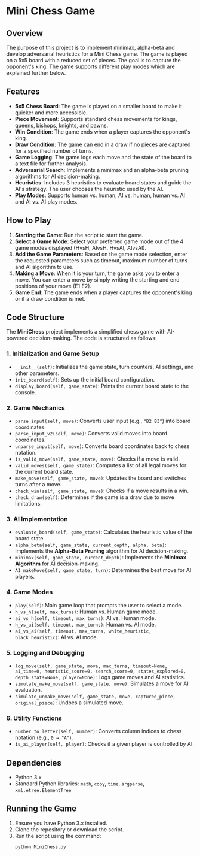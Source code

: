 # Mini Chess Game

## Overview

The purpose of this project is to implement minimax, alpha-beta and develop adversarial heuristics for a Mini Chess game. The game is played on a 5x5 board with a reduced set of pieces. The goal is to capture the opponent's king. The game supports different play modes which are explained further below.

## Features

- **5x5 Chess Board**: The game is played on a smaller board to make it quicker and more accessible.
- **Piece Movement**: Supports standard chess movements for kings, queens, bishops, knights, and pawns.
- **Win Condition**: The game ends when a player captures the opponent's king.
- **Draw Condition**: The game can end in a draw if no pieces are captured for a specified number of turns.
- **Game Logging**: The game logs each move and the state of the board to a text file for further analysis.
- **Adversarial Search**: Implements a minimax and an alpha-beta pruning algorithms for AI decision-making.
- **Heuristics**: Includes 3 heuristics to evaluate board states and guide the AI's strategy. The user chooses the heuristic used by the AI.
- **Play Modes**: Supports human vs. human, AI vs. human, human vs. AI and AI vs. AI play modes.

## How to Play

1. **Starting the Game**: Run the script to start the game.
2. **Select a Game Mode**: Select your preferred game mode out of the 4 game modes displayed (HvsH, AIvsH, HvsAI, AIvsAI).
3. **Add the Game Parameters**: Based on the game mode selection, enter the requested parameters such as timeout, maximum number of turns and AI algorithm to use.
4. **Making a Move**: When it is your turn, the game asks you to enter a move. You can enter a move by simply writing the starting and end positions of your move (E1 E2).
5. **Game End**: The game ends when a player captures the opponent's king or if a draw condition is met.

## Code Structure

The **MiniChess** project implements a simplified chess game with AI-powered decision-making. The code is structured as follows:

### 1. Initialization and Game Setup
- `__init__(self)`: Initializes the game state, turn counters, AI settings, and other parameters.
- `init_board(self)`: Sets up the initial board configuration.
- `display_board(self, game_state)`: Prints the current board state to the console.

### 2. Game Mechanics
- `parse_input(self, move)`: Converts user input (e.g., `"B2 B3"`) into board coordinates.
- `parse_input_v2(self, move)`: Converts valid moves into board coordinates.
- `unparse_input(self, move)`: Converts board coordinates back to chess notation.
- `is_valid_move(self, game_state, move)`: Checks if a move is valid.
- `valid_moves(self, game_state)`: Computes a list of all legal moves for the current board state.
- `make_move(self, game_state, move)`: Updates the board and switches turns after a move.
- `check_win(self, game_state, move)`: Checks if a move results in a win.
- `check_draw(self)`: Determines if the game is a draw due to move limitations.

### 3. AI Implementation
- `evaluate_board(self, game_state)`: Calculates the heuristic value of the board state.
- `alpha_beta(self, game_state, current_depth, alpha, beta)`: Implements the **Alpha-Beta Pruning** algorithm for AI decision-making.
- `minimax(self, game_state, current_depth)`: Implements the **Minimax Algorithm** for AI decision-making.
- `AI_makeMove(self, game_state, turn)`: Determines the best move for AI players.

### 4. Game Modes
- `play(self)`: Main game loop that prompts the user to select a mode.
- `h_vs_h(self, max_turns)`: Human vs. Human game mode.
- `ai_vs_h(self, timeout, max_turns)`: AI vs. Human mode.
- `h_vs_ai(self, timeout, max_turns)`: Human vs. AI mode.
- `ai_vs_ai(self, timeout, max_turns, white_heuristic, black_heuristic)`: AI vs. AI mode.

### 5. Logging and Debugging
- `log_move(self, game_state, move, max_turns, timeout=None, ai_time=0, heuristic_score=0, search_score=0, states_explored=0, depth_stats=None, player=None)`: Logs game moves and AI statistics.
- `simulate_make_move(self, game_state, move)`: Simulates a move for AI evaluation.
- `simulate_unmake_move(self, game_state, move, captured_piece, original_piece)`: Undoes a simulated move.

### 6. Utility Functions
- `number_to_letter(self, number)`: Converts column indices to chess notation (e.g., `0 → "A"`).
- `is_ai_player(self, player)`: Checks if a given player is controlled by AI.


## Dependencies

- Python 3.x
- Standard Python libraries: `math`, `copy`, `time`, `argparse`, `xml.etree.ElementTree`

## Running the Game

1. Ensure you have Python 3.x installed.
2. Clone the repository or download the script.
3. Run the script using the command:
   ```bash
   python MiniChess.py
   ```
